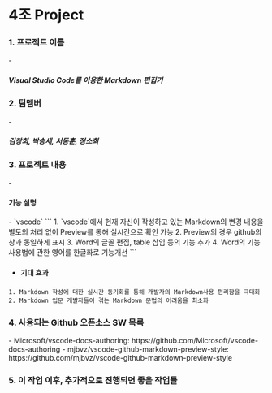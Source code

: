 # 4조 Project
<H3>1. 프로젝트 이름</H3>
- <H5>Visual Studio Code를 이용한 Markdown 편집기</H5>

<H3>2. 팀멤버</H3>
- <H5>김창희, 박승세, 서동훈, 정소희</H5>

<H3>3. 프로젝트 내용</H3>
- <H4>기능 설명</H4>
- `vscode`
```
1. `vscode`에서 현재 자신이 작성하고 있는 Markdown의 변경 내용을 별도의 처리 없이 Preview를 통해 실시간으로 확인 가능
2. Preview의 경우 github의 창과 동일하게 표시
3. Word의 글꼴 편집, table 삽입 등의 기능 추가
4. Word의 기능 사용법에 관한 영어를 한글화로 기능개선
```

- <H4>기대 효과</H4>
```
1. Markdown 작성에 대한 실시간 동기화를 통해 개발자의 Markdown사용 편리함을 극대화
2. Markdown 입문 개발자들이 겪는 Markdown 문법의 어려움을 최소화
```



<H3>4. 사용되는 Github 오픈소스 SW 목록</H3>
- Microsoft/vscode-docs-authoring: https://github.com/Microsoft/vscode-docs-authoring
- mjbvz/vscode-github-markdown-preview-style: https://github.com/mjbvz/vscode-github-markdown-preview-style



<H3>5. 이 작업 이후, 추가적으로 진행되면 좋을 작업들</H3>

